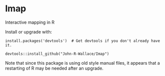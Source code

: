 # Imap
Interactive mapping in R

Install or upgrade with:

    install.packages('devtools')  # Get devtools if you don't already have it.
    
    devtools::install_github("John-R-Wallace/Imap")

Note that since this package is using old style manual files, it appears that a restarting of R may be needed after an upgrade.
